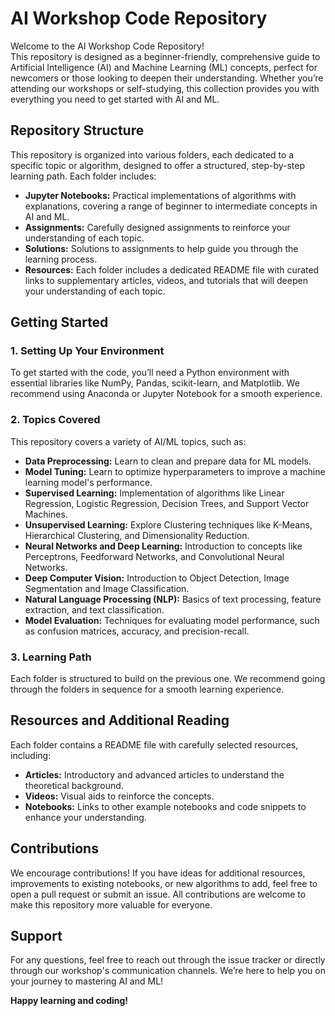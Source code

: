 # AI Workshop Code Repository

Welcome to the AI Workshop Code Repository!  
This repository is designed as a beginner-friendly, comprehensive guide to Artificial Intelligence (AI) and Machine Learning (ML) concepts, perfect for newcomers or those looking to deepen their understanding. Whether you’re attending our workshops or self-studying, this collection provides you with everything you need to get started with AI and ML.

## Repository Structure
This repository is organized into various folders, each dedicated to a specific topic or algorithm, designed to offer a structured, step-by-step learning path. Each folder includes:

- **Jupyter Notebooks:** Practical implementations of algorithms with explanations, covering a range of beginner to intermediate concepts in AI and ML.
- **Assignments:** Carefully designed assignments to reinforce your understanding of each topic.
- **Solutions:** Solutions to assignments to help guide you through the learning process.
- **Resources:** Each folder includes a dedicated README file with curated links to supplementary articles, videos, and tutorials that will deepen your understanding of each topic.

## Getting Started

### 1. Setting Up Your Environment
To get started with the code, you’ll need a Python environment with essential libraries like NumPy, Pandas, scikit-learn, and Matplotlib. We recommend using Anaconda or Jupyter Notebook for a smooth experience.

### 2. Topics Covered
This repository covers a variety of AI/ML topics, such as:

- **Data Preprocessing:** Learn to clean and prepare data for ML models.
- **Model Tuning:** Learn to optimize hyperparameters to improve a machine learning model's performance.
- **Supervised Learning:** Implementation of algorithms like Linear Regression, Logistic Regression, Decision Trees, and Support Vector Machines.
- **Unsupervised Learning:** Explore Clustering techniques like K-Means, Hierarchical Clustering, and Dimensionality Reduction.
- **Neural Networks and Deep Learning:** Introduction to concepts like Perceptrons, Feedforward Networks, and Convolutional Neural Networks.
- **Deep Computer Vision:** Introduction to Object Detection, Image Segmentation and Image Classification.
- **Natural Language Processing (NLP):** Basics of text processing, feature extraction, and text classification.
- **Model Evaluation:** Techniques for evaluating model performance, such as confusion matrices, accuracy, and precision-recall.

### 3. Learning Path
Each folder is structured to build on the previous one. We recommend going through the folders in sequence for a smooth learning experience.

## Resources and Additional Reading
Each folder contains a README file with carefully selected resources, including:

- **Articles:** Introductory and advanced articles to understand the theoretical background.
- **Videos:** Visual aids to reinforce the concepts.
- **Notebooks:** Links to other example notebooks and code snippets to enhance your understanding.

## Contributions
We encourage contributions! If you have ideas for additional resources, improvements to existing notebooks, or new algorithms to add, feel free to open a pull request or submit an issue. All contributions are welcome to make this repository more valuable for everyone.

## Support
For any questions, feel free to reach out through the issue tracker or directly through our workshop's communication channels. We’re here to help you on your journey to mastering AI and ML!

**Happy learning and coding!**
